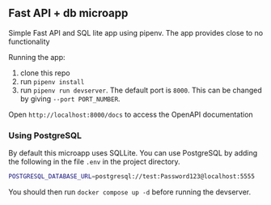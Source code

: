 ## Fast API + db microapp

Simple Fast API and SQL lite app using pipenv. The app provides close to no functionality

Running the app:
1. clone this repo
2. run `pipenv install`
3. run `pipenv run devserver`. The default port is `8000`. This can  be changed by giving `--port PORT_NUMBER`. 

Open `http://localhost:8000/docs` to access the OpenAPI documentation

### Using PostgreSQL

By default this microapp uses SQLLite. You can use PostgreSQL by adding the following in the file `.env` in the project directory.

```bash
POSTGRESQL_DATABASE_URL=postgresql://test:Password123@localhost:5555
```

You should then run `docker compose up -d` before running the devserver.
